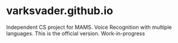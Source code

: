 # varksvader.github.io
Independent CS project for MAMS. Voice Recognition with multiple languages. This is the official version.
Work-in-progress
